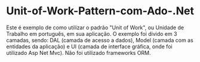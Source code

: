 # Unit-of-Work-Pattern-com-Ado-.Net
Este é exemplo de como utilizar o padrão "Unit of Work", ou Unidade de Trabalho em português, em sua aplicação. O exemplo foi divido em 3 camadas, sendo: DAL (camada de acesso a dados), Model (camada com as entidades da aplicação) e UI (camada de interface gráfica, onde foi utilizado Asp Net Mvc). Não foi utilizado frameworks ORM. 
